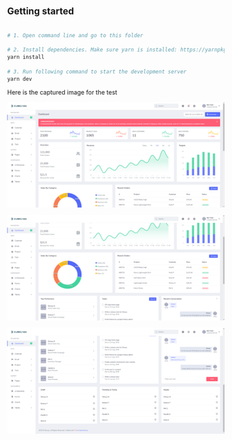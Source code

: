 ## Getting started

```bash

# 1. Open command line and go to this folder

# 2. Install dependencies. Make sure yarn is installed: https://yarnpkg.com/lang/en/docs/install
yarn install

# 3. Run following command to start the development server
yarn dev
```

Here is the captured image for the test

![screenshot 1](https://github.com/thvu2710/cubicasa-test/blob/master/src/assets/images/captured-demo/Capture1.PNG)

![screenshot 2](https://github.com/thvu2710/cubicasa-test/blob/master/src/assets/images/captured-demo/Capture2.PNG)

![screenshot 3](https://github.com/thvu2710/cubicasa-test/blob/master/src/assets/images/captured-demo/Capture3.PNG)
